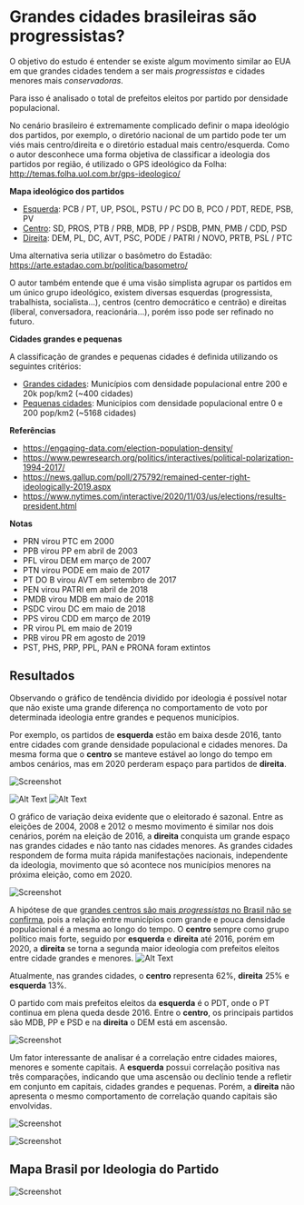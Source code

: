 # Grandes cidades brasileiras são progressistas?
O objetivo do estudo é entender se existe algum movimento similar ao EUA em que grandes cidades tendem a ser mais *progressistas* e cidades menores mais *conservadoras*.

Para isso é analisado o total de prefeitos eleitos por partido por densidade populacional.

No cenário brasileiro é extremamente complicado definir o mapa ideológio dos partidos, por exemplo, o diretório nacional de um partido pode ter um viés mais centro/direita e o diretório estadual mais centro/esquerda. Como o autor desconhece uma forma objetiva de classificar a ideologia dos partidos por região, é utilizado o GPS ideológico da Folha: http://temas.folha.uol.com.br/gps-ideologico/

**Mapa ideológico dos partidos**

- <ins>Esquerda</ins>: PCB / PT, UP, PSOL, PSTU / PC DO B, PCO / PDT, REDE, PSB, PV
- <ins>Centro</ins>: SD, PROS, PTB / PRB, MDB, PP / PSDB, PMN, PMB / CDD, PSD
- <ins>Direita</ins>: DEM, PL, DC, AVT, PSC, PODE / PATRI / NOVO, PRTB, PSL / PTC

Uma alternativa seria utilizar o basômetro do Estadão: https://arte.estadao.com.br/politica/basometro/

O autor também entende que é uma visão simplista agrupar os partidos em um único grupo ideológico, existem diversas esquerdas (progressista, trabalhista, socialista...), centros (centro democrático e centrão) e direitas (liberal, conversadora, reacionária...), porém isso pode ser refinado no futuro.

**Cidades grandes e pequenas**

A classificação de grandes e pequenas cidades é definida utilizando os seguintes critérios:
- <ins>Grandes cidades</ins>: Municípios com densidade populacional entre 200 e 20k pop/km2 (~400 cidades)
- <ins>Pequenas cidades</ins>: Municípios com densidade populacional entre 0 e 200 pop/km2 (~5168 cidades)

**Referências**
- https://engaging-data.com/election-population-density/
- https://www.pewresearch.org/politics/interactives/political-polarization-1994-2017/
- https://news.gallup.com/poll/275792/remained-center-right-ideologically-2019.aspx
- https://www.nytimes.com/interactive/2020/11/03/us/elections/results-president.html

**Notas**

- PRN virou PTC em 2000
- PPB virou PP em abril de 2003
- PFL virou DEM em março de 2007
- PTN virou PODE em maio de 2017
- PT DO B virou AVT em setembro de 2017
- PEN virou PATRI em abril de 2018
- PMDB virou MDB em maio de 2018
- PSDC virou DC em maio de 2018
- PPS virou CDD em março de 2019
- PR virou PL em maio de 2019
- PRB virou PR em agosto de 2019
- PST, PHS, PRP, PPL, PAN e PRONA foram extintos

## Resultados
Observando o gráfico de tendência dividido por ideologia é possível notar que não existe uma grande diferença no comportamento de voto por determinada ideologia entre grandes e pequenos municípios.

Por exemplo, os partidos de **esquerda** estão em baixa desde 2016, tanto entre cidades com grande densidade populacional e cidades menores. Da mesma forma que o **centro** se manteve estável ao longo do tempo em ambos cenários, mas em 2020 perderam espaço para partidos de **direita**.

![Screenshot](output/prefeitos_densidade_maiores_menores.png)

![Alt Text](output/prefeitos-eleitos-ideologia-maiores-arc.gif) ![Alt Text](output/prefeitos-eleitos-ideologia-menores-arc.gif)

O gráfico de variação deixa evidente que o eleitorado é sazonal. Entre as eleições de 2004, 2008 e 2012 o mesmo movimento é similar nos dois cenários, porém na eleição de 2016, a **direita** conquista um grande espaço nas grandes cidades e não tanto nas cidades menores. As grandes cidades respondem de forma muita rápida manifestações nacionais, independente da ideologia, movimento que só acontece nos municípios menores na próxima eleição, como em 2020.

![Screenshot](output/prefeitos_densidade_maiores_menores_var.png)

A hipótese de que <ins>grandes centros são mais *progressistas* no Brasil não se confirma</ins>, pois a relação entre municípios com grande e pouca densidade populacional é a mesma ao longo do tempo. O **centro** sempre como grupo político mais forte, seguido por **esquerda** e **direita** até 2016, porém em 2020, a **direita** se torna a segunda maior ideologia com prefeitos eleitos entre cidade grandes e menores.
![Alt Text](output/prefeitos-densidade-municipio.gif)

Atualmente, nas grandes cidades, o **centro** representa 62%, **direita** 25% e **esquerda** 13%.

O partido com mais prefeitos eleitos da **esquerda** é o PDT, onde o PT continua em plena queda desde 2016. Entre o **centro**, os principais partidos são MDB, PP e PSD e na **direita** o DEM está em ascensão.

![Screenshot](output/prefeitos_partido_total.png)

Um fator interessante de analisar é a correlação entre cidades maiores, menores e somente capitais.
A **esquerda** possui correlação positiva nas três comparações, indicando que uma ascensão ou declínio tende a refletir em conjunto em capitais, cidades grandes e pequenas. Porém, a **direita** não apresenta o mesmo comportamento de correlação quando capitais são envolvidas.

![Screenshot](output/correl.png)

![Screenshot](output/pairplot.png)

## Mapa Brasil por Ideologia do Partido
![Screenshot](output/prefeitos_eleitos_grandes_centros.PNG)
